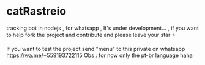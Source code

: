 # catRastreio
tracking bot in nodejs , for whatsapp , It's under development...
, if you want to help fork the project and contribute and please leave your star ⭐


If you want to test the project send "menu" to this private on whatsapp https://wa.me/+559193722115
Obs : for now only the pt-br language haha
